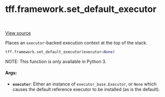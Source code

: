 <div itemscope itemtype="http://developers.google.com/ReferenceObject">
<meta itemprop="name" content="tff.framework.set_default_executor" />
<meta itemprop="path" content="Stable" />
</div>

# tff.framework.set_default_executor

<table class="tfo-notebook-buttons tfo-api" align="left">
</table>

<a target="_blank" href="http://github.com/tensorflow/federated/tree/master/tensorflow_federated/python/core/impl/set_default_executor.py">View
source</a>

Places an `executor`-backed execution context at the top of the stack.

```python
tff.framework.set_default_executor(executor=None)
```

<!-- Placeholder for "Used in" -->

NOTE: This function is only available in Python 3.

#### Args:

*   <b>`executor`</b>: Either an instance of `executor_base.Executor`, or `None`
    which causes the default reference executor to be installed (as is the
    default).
